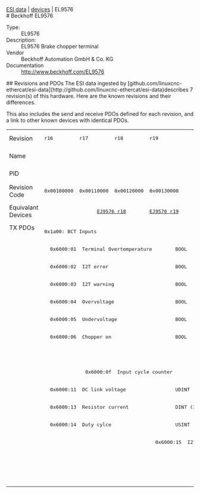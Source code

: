 <div class="nav"><a href="/esi-data">ESI data</a> | <a href="/esi-data/devices">devices</a> | EL9576</div>
#  Beckhoff EL9576

<dl>
  <dt>Type:</dt><dd>EL9576</dd>
  <dt>Description:</dt><dd>EL9576 Brake chopper terminal</dd>
  <dt>Vendor</dt><dd>Beckhoff Automation GmbH & Co. KG</dd>
  <dt>Documentation</dt><dd><a href="http://www.beckhoff.com/EL9576">http://www.beckhoff.com/EL9576</a></dd>
</dl>
## Revisions and PDOs
The ESI data ingested by [github.com/linuxcnc-ethercat/esi-data](http://github.com/linuxcnc-ethercat/esi-data)describes 7 revision(s) of this hardware.  Here are the known revisions and their differences.

This also includes the send and receive PDOs defined for each revision, and a link to other known devices with identical PDOs.

<table>
<tr >
<td class="first">Revision</td>
<td ><pre>r16</pre></td>
<td ><pre>r17</pre></td>
<td ><pre>r18</pre></td>
<td ><pre>r19</pre></td>
<td ><pre>r20</pre></td>
<td ><pre>r21</pre></td>
<td ><pre>r22</pre></td>
</tr>
<tr >
<td class="first">Name</td>
<td  colspan=7 align="center"><pre>EL9576 Brake chopper terminal</pre></td>
</tr>
<tr >
<td class="first">PID</td>
<td  colspan=7 align="center"><pre>0x25683052</pre></td>
</tr>
<tr >
<td class="first">Revision Code</td>
<td ><pre>0x00100000</pre></td>
<td ><pre>0x00110000</pre></td>
<td ><pre>0x00120000</pre></td>
<td ><pre>0x00130000</pre></td>
<td ><pre>0x00140000</pre></td>
<td ><pre>0x00150000</pre></td>
<td ><pre>0x00160000</pre></td>
</tr>
<tr >
<td class="first">Equivalant Devices</td>
<td ></td>
<td  colspan=2 align="center"><pre><a href="EJ9576">EJ9576 r18</a></pre></td>
<td ><pre><a href="EJ9576">EJ9576 r19</a></pre></td>
<td  colspan=2 align="center"><pre><a href="EJ9576">EJ9576 r20</a></pre></td>
<td ><pre><a href="EJ9576">EJ9576 r22</a><br/><a href="EP9576-1032">EP9576-1032 r16</a></pre></td>
</tr>
<tr class="txpdo pdosection">
<td class="first" rowspan=15 valign=top>TX PDOs</td>
<td colspan=7 align="left"><pre>0x1a00: BCT Inputs</pre></td>
<td></td>
</tr>
<tr class="txpdo">
<td  colspan=7 align="left"><pre>  0x6000:01  Terminal Overtemperature        BOOL</pre></td>
</tr>
<tr class="txpdo">
<td  colspan=7 align="left"><pre>  0x6000:02  I2T error                       BOOL</pre></td>
</tr>
<tr class="txpdo">
<td  colspan=7 align="left"><pre>  0x6000:03  I2T warning                     BOOL</pre></td>
</tr>
<tr class="txpdo">
<td  colspan=7 align="left"><pre>  0x6000:04  Overvoltage                     BOOL</pre></td>
</tr>
<tr class="txpdo">
<td  colspan=7 align="left"><pre>  0x6000:05  Undervoltage                    BOOL</pre></td>
</tr>
<tr class="txpdo">
<td  colspan=7 align="left"><pre>  0x6000:06  Chopper on                      BOOL</pre></td>
</tr>
<tr class="txpdo">
<td  colspan=6 align="left"></td>
<td ><pre>  0x6000:07  Overcurrent Protection          BOOL</pre></td>
</tr>
<tr class="txpdo">
<td ></td>
<td  colspan=6 align="left"><pre>  0x6000:0f  Input cycle counter             BIT2 (2 bits)</pre></td>
</tr>
<tr class="txpdo">
<td  colspan=7 align="left"><pre>  0x6000:11  DC link voltage                 UDINT (32 bits)</pre></td>
</tr>
<tr class="txpdo">
<td  colspan=4 align="left"><pre>  0x6000:13  Resistor current                DINT (32 bits)</pre></td>
<td  colspan=3 align="left"><pre>  0x6000:13  Resistor Current                DINT (32 bits)</pre></td>
</tr>
<tr class="txpdo">
<td  colspan=4 align="left"><pre>  0x6000:14  Duty cylce                      USINT (8 bits)</pre></td>
<td  colspan=3 align="left"><pre>  0x6000:14  Duty Cycle                      USINT (8 bits)</pre></td>
</tr>
<tr class="txpdo">
<td  colspan=3 align="left"></td>
<td ><pre>  0x6000:15  I2T load factor                 USINT (8 bits)</pre></td>
<td  colspan=3 align="left"></td>
</tr>
<tr class="txpdo pdosection">
<td  colspan=4 align="left"></td>
<td  colspan=3 align="left"><pre>0x1a01: BCT Load</pre></td>
</tr>
<tr class="txpdo">
<td  colspan=4 align="left"></td>
<td  colspan=3 align="left"><pre>  0x6001:01  I2T load factor                 USINT (8 bits)</pre></td>
</tr>
</table>
